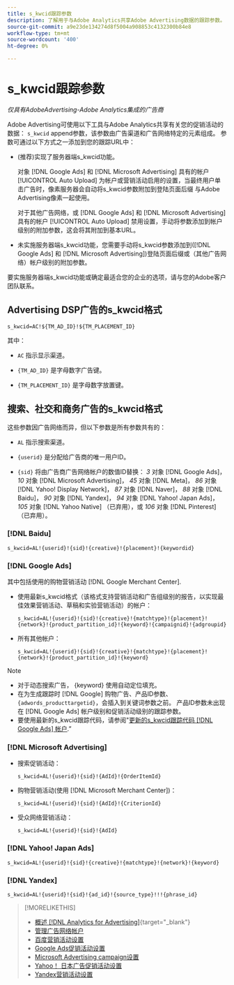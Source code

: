 ```yaml
---
title: s_kwcid跟踪参数
description: 了解用于与Adobe Analytics共享Adobe Advertising数据的跟踪参数。
source-git-commit: a9e23de134274d8f5004a908853c4132300b84e8
workflow-type: tm+mt
source-wordcount: '400'
ht-degree: 0%

---
```


# s_kwcid跟踪参数

*仅具有AdobeAdvertising-Adobe Analytics集成的广告商*

<!-- Where should this go? It probably belongs in the Analytics integration chapter, but I'll need to fit it in/create context around it/explain more about implementation and how this works.  SPECIFICALLY, I'll need to update the second section that explains when/where to add the code for DSP clients. -->

Adobe Advertising可使用以下工具与Adobe Analytics共享有关您的促销活动的数据： `s_kwcid` append参数，该参数由广告渠道和广告网络特定的元素组成。 参数可通过以下方式之一添加到您的跟踪URL中：

* (推荐<!--; the only option for Advertising DSP-->)实现了服务器端s_kwcid功能。

  对象 [!DNL Google Ads] 和 [!DNL Microsoft Advertising] 具有的帐户 [!UICONTROL Auto Upload] 为帐户或营销活动启用的设置，当最终用户单击广告时，像素服务器会自动将s_kwcid参数附加到登陆页面后缀 <!-- click a search ad or views a display ad --> 与Adobe Advertising像素一起使用。

  对于其他广告网络，或 [!DNL Google Ads] 和 [!DNL Microsoft Advertising] 具有的帐户 [!UICONTROL Auto Upload] 禁用设置，手动将参数添加到帐户级别的附加参数，这会将其附加到基本URL。

* <!-- (Search, Social, & Commerce only) -->未实施服务器端s_kwcid功能，您需要手动将s_kwcid参数添加到([!DNL Google Ads] 和 [!DNL Microsoft Advertising])登陆页面后缀或（其他广告网络）帐户级别的附加参数。

要实施服务器端s_kwcid功能或确定最适合您的企业的选项，请与您的Adobe客户团队联系。

## Advertising DSP广告的s_kwcid格式

`s_kwcid=AC!${TM_AD_ID}!${TM_PLACEMENT_ID}`

其中：

* `AC` 指示显示渠道。

* `{TM_AD_ID}` 是字母数字广告键。

* `{TM_PLACEMENT_ID}` 是字母数字放置键。

## 搜索、社交和商务广告的s_kwcid格式

这些参数因广告网络而异，但以下参数是所有参数共有的：

* `AL` 指示搜索渠道。 <!-- what about social/Facebook, and display ads on Google (like Gmail, YouTube)? -->

* `{userid}` 是分配给广告商的唯一用户ID。

* `{sid}` 将由广告商广告网络帐户的数值ID替换： *3* 对象 [!DNL Google Ads]， *10* 对象 [!DNL Microsoft Advertising]， *45* 对象 [!DNL Meta]， *86* 对象 [!DNL Yahoo! Display Network]， *87* 对象 [!DNL Naver]， *88* 对象 [!DNL Baidu]， *90* 对象 [!DNL Yandex]， *94* 对象 [!DNL Yahoo! Japan Ads]， *105* 对象 [!DNL Yahoo Native] （已弃用），或 *106* 对象 [!DNL Pinterest] （已弃用）。

### [!DNL Baidu]

`s_kwcid=AL!{userid}!{sid}!{creative}!{placement}!{keywordid}`

### [!DNL Google Ads]

其中包括使用的购物营销活动 [!DNL Google Merchant Center].

* 使用最新s_kwcid格式（该格式支持营销活动和广告组级别的报告，以实现最佳效果营销活动、草稿和实验营销活动）的帐户：

  `s_kwcid=AL!{userid}!{sid}!{creative}!{matchtype}!{placement}!{network}!{product_partition_id}!{keyword}!{campaignid}!{adgroupid}`

* 所有其他帐户：

  `s_kwcid=AL!{userid}!{sid}!{creative}!{matchtype}!{placement}!{network}!{product_partition_id}!{keyword}`

>[!NOTE]
>
>* 对于动态搜索广告， {keyword} 使用自动定位填充。
>* 在为生成跟踪时 [!DNL Google] 购物广告、产品ID参数、 `{adwords_producttargetid}`，会插入到关键词参数之前。 产品ID参数未出现在 [!DNL Google Ads] 帐户级别和促销活动级别的跟踪参数。
>* 要使用最新的s_kwcid跟踪代码，请参阅&quot;[更新的s_kwcid跟踪代码 [!DNL Google Ads] 帐户](/help/search-social-commerce/campaign-management/accounts/update-skwcid-google.md).”

<!--

### [!DNL Meta]

`s_kwcid=AL!{userid}!{sid}!{{ad.id}}!{{campaign.id}}!{{adset.id}}`

where:

* `{{ad.id}}` is the unique numeric ID for the ad/creative.

* `{{campaign.id}}` is the unique ID for the campaign.

* `{{adset.id}}` is the unique ID for the ad set.

-->

### [!DNL Microsoft Advertising]

* 搜索促销活动：

  `s_kwcid=AL!{userid}!{sid}!{AdId}!{OrderItemId}`

* 购物营销活动(使用 [!DNL Microsoft Merchant Center])：

  `s_kwcid=AL!{userid}!{sid}!{AdId}!{CriterionId}`

* 受众网络营销活动：

  `s_kwcid=AL!{userid}!{sid}!{AdId}`

### [!DNL Yahoo! Japan Ads]

`s_kwcid=AL!{userid}!{sid}!{creative}!{matchtype}!{network}!{keyword}`

### [!DNL Yandex]

`s_kwcid=AL!{userid}!{sid}!{ad_id}!{source_type}!!!{phrase_id}`

>[!MORELIKETHIS]
>
>* [概述 [!DNL Analytics for Advertising]](/help/integrations/analytics/overview.md){target="_blank"}
>* [管理广告网络帐户](/help/search-social-commerce/campaign-management/accounts/ad-network-account-manage.md)
>* [百度营销活动设置](/help/search-social-commerce/campaign-management/campaigns/campaign-settings-baidu.md)
>* [Google Ads促销活动设置](/help/search-social-commerce/campaign-management/campaigns/campaign-settings-google.md)
>* [Microsoft Advertising campaign设置](/help/search-social-commerce/campaign-management/campaigns/campaign-settings-microsoft.md)
>* [Yahoo！ 日本广告促销活动设置](/help/search-social-commerce/campaign-management/campaigns/campaign-settings-yahoo-japan.md)
>* [Yandex营销活动设置](/help/search-social-commerce/campaign-management/campaigns/campaign-settings-yandex.md)
